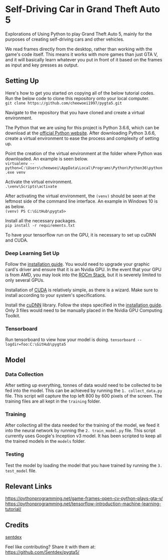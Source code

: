 # Self-Driving Car in Grand Theft Auto 5

Explorations of Using Python to play Grand Theft Auto 5, mainly for the purposes of creating self-driving cars and other vehicles.

We read frames directly from the desktop, rather than working with the game's code itself. This means it works with more games than just GTA V, and it will basically learn whatever you put in front of it based on the frames as input and key presses as output.

## Setting Up
Here's how to get you started on copying all of the below tutorial codes. Run the below code to clone this repository onto your local computer.  
`git clone https://github.com/cheewoei1997/pygta5.git`

Navigate to the repository that you have cloned and create a virtual environment.

The Python that we are using for this project is Python 3.6.6, which can be download at the [official Python website](https://www.python.org/downloads/release/python-366/). After downloading Python 3.6.6, create a virtual environment to ease the process and complexity of setting up.

Point the creation of the virtual environment at the folder where Python was downloaded. An example is seen below.  
`virtualenv --python=C:\Users\cheewoei\AppData\Local\Programs\Python\Python36\python.exe venv`

Activate the virtual environment.  
`.\venv\Scripts\activate`

After activating the virtual environment, the `(venv)` should be seen at the leftmost side of the command line interface. An example in Windows 10 is as below.  
`(venv) PS C:\GitHub\pygta5>`

Install all the necessary packages.  
`pip install -r requirements.txt`

To have your tensorflow run on the GPU, it is necessary to set up cuDNN and CUDA.

### Deep Learning Set Up
Follow the [installation guide](https://docs.nvidia.com/deeplearning/sdk/cudnn-install/index.html#install-windows). You would need to upgrade your graphic card's driver and ensure that it is an Nvidia GPU. In the event that your GPU is from AMD, you may look into the [ROCm Stack](https://gpuopen.com/rocm-tensorflow-1-8-release/), but it is severely limited to only several GPUs. 

Installation of [CUDA](https://developer.nvidia.com/cuda-downloads?target_os=Windows&target_arch=x86_64&target_version=10&target_type=exenetwork) is relatively simple, as there is a wizard. 
Make sure to install according to your system's specifications.

Install the [cuDNN](https://developer.nvidia.com/rdp/cudnn-download) library. Follow the steps specified in the [installation guide](https://docs.nvidia.com/deeplearning/sdk/cudnn-install/index.html#install-windows). Only 3 files would need to be manually placed in the Nvidia GPU Computing Toolkit.

### Tensorboard
Run tensorboard to view how your model is doing.
`tensorboard --logdir=foo:C:\GitHub\pygta5`

## Model
### Data Collection
After setting up everything, tonnes of data would need to be collected to be fed into the model. This can be achieved by running the `1. collect_data.py` file. This script will capture the top left 800 by 600 pixels of the screen. The training files are all kept in the `training` folder.

### Training
After collecting all the data needed for the training of the model, we feed it into the neural network by running the `2. train_model.py` file. This script currently uses Google's Inception v3 model. It has been scripted to keep all the trained models in the `models` folder.

### Testing
Test the model by loading the model that you have trained by running the `3. test_model` file.

## Relevant Links
https://pythonprogramming.net/game-frames-open-cv-python-plays-gta-v/  
https://pythonprogramming.net/tensorflow-introduction-machine-learning-tutorial/

## Credits
[sentdex](https://github.com/Sentdex/pygta5)

Feel like contributing? Share it with them at: https://github.com/Sentdex/pygta5/